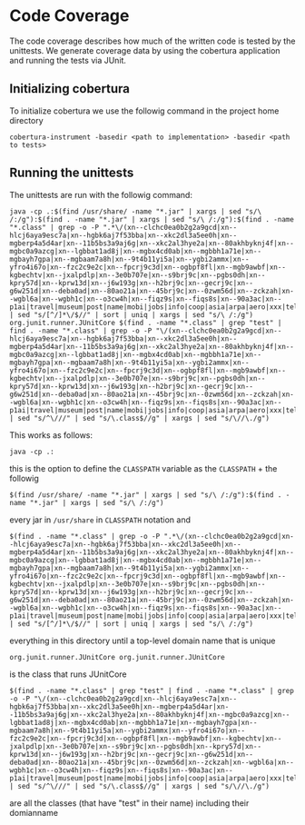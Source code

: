# Code Coverage
The code coverage describes how much of the written code is tested by the
unittests. We generate coverage data by using the cobertura application and
running the tests via JUnit.

## Initializing cobertura
To initialize cobertura we use the followig command in the project home directory

    cobertura-instrument -basedir <path to implementation> -basedir <path to tests>

## Running the unittests
The unittests are run with the followig command:

    java -cp .:$(find /usr/share/ -name "*.jar" | xargs | sed "s/\ /:/g"):$(find . -name "*.jar" | xargs | sed "s/\ /:/g"):$(find . -name "*.class" | grep -o -P ".*\/(xn--clchc0ea0b2g2a9gcd|xn--hlcj6aya9esc7a|xn--hgbk6aj7f53bba|xn--xkc2dl3a5ee0h|xn--mgberp4a5d4ar|xn--11b5bs3a9aj6g|xn--xkc2al3hye2a|xn--80akhbyknj4f|xn--mgbc0a9azcg|xn--lgbbat1ad8j|xn--mgbx4cd0ab|xn--mgbbh1a71e|xn--mgbayh7gpa|xn--mgbaam7a8h|xn--9t4b11yi5a|xn--ygbi2ammx|xn--yfro4i67o|xn--fzc2c9e2c|xn--fpcrj9c3d|xn--ogbpf8fl|xn--mgb9awbf|xn--kgbechtv|xn--jxalpdlp|xn--3e0b707e|xn--s9brj9c|xn--pgbs0dh|xn--kpry57d|xn--kprw13d|xn--j6w193g|xn--h2brj9c|xn--gecrj9c|xn--g6w251d|xn--deba0ad|xn--80ao21a|xn--45brj9c|xn--0zwm56d|xn--zckzah|xn--wgbl6a|xn--wgbh1c|xn--o3cw4h|xn--fiqz9s|xn--fiqs8s|xn--90a3ac|xn--p1ai|travel|museum|post|name|mobi|jobs|info|coop|asia|arpa|aero|xxx|tel|pro|org|net|mil|int|gov|edu|com|cat|biz|zw|zm|za|yt|ye|ws|wf|vu|vn|vi|vg|ve|vc|va|uz|uy|us|uk|ug|ua|tz|tw|tv|tt|tr|tp|to|tn|tm|tl|tk|tj|th|tg|tf|td|tc|sz|sy|sx|sv|su|st|sr|so|sn|sm|sl|sk|sj|si|sh|sg|se|sd|sc|sb|sa|rw|ru|rs|ro|re|qa|py|pw|pt|ps|pr|pn|pm|pl|pk|ph|pg|pf|pe|pa|om|nz|nu|nr|np|no|nl|ni|ng|nf|ne|nc|na|mz|my|mx|mw|mv|mu|mt|ms|mr|mq|mp|mo|mn|mm|ml|mk|mh|mg|me|md|mc|ma|ly|lv|lu|lt|ls|lr|lk|li|lc|lb|la|kz|ky|kw|kr|kp|kn|km|ki|kh|kg|ke|jp|jo|jm|je|it|is|ir|iq|io|in|im|il|ie|id|hu|ht|hr|hn|hm|hk|gy|gw|gu|gt|gs|gr|gq|gp|gn|gm|gl|gi|gh|gg|gf|ge|gd|gb|ga|fr|fo|fm|fk|fj|fi|eu|et|es|er|eg|ee|ec|dz|do|dm|dk|dj|de|cz|cy|cx|cw|cv|cu|cr|co|cn|cm|cl|ck|ci|ch|cg|cf|cd|cc|ca|bz|by|bw|bv|bt|bs|br|bo|bn|bm|bj|bi|bh|bg|bf|be|bd|bb|ba|az|ax|aw|au|at|as|ar|aq|ao|an|am|al|ai|ag|af|ae|ad|ac)\/" | sed "s/[^/]*\/$//" | sort | uniq | xargs | sed "s/\ /:/g") org.junit.runner.JUnitCore $(find . -name "*.class" | grep "test" | find . -name "*.class" | grep -o -P "\/(xn--clchc0ea0b2g2a9gcd|xn--hlcj6aya9esc7a|xn--hgbk6aj7f53bba|xn--xkc2dl3a5ee0h|xn--mgberp4a5d4ar|xn--11b5bs3a9aj6g|xn--xkc2al3hye2a|xn--80akhbyknj4f|xn--mgbc0a9azcg|xn--lgbbat1ad8j|xn--mgbx4cd0ab|xn--mgbbh1a71e|xn--mgbayh7gpa|xn--mgbaam7a8h|xn--9t4b11yi5a|xn--ygbi2ammx|xn--yfro4i67o|xn--fzc2c9e2c|xn--fpcrj9c3d|xn--ogbpf8fl|xn--mgb9awbf|xn--kgbechtv|xn--jxalpdlp|xn--3e0b707e|xn--s9brj9c|xn--pgbs0dh|xn--kpry57d|xn--kprw13d|xn--j6w193g|xn--h2brj9c|xn--gecrj9c|xn--g6w251d|xn--deba0ad|xn--80ao21a|xn--45brj9c|xn--0zwm56d|xn--zckzah|xn--wgbl6a|xn--wgbh1c|xn--o3cw4h|xn--fiqz9s|xn--fiqs8s|xn--90a3ac|xn--p1ai|travel|museum|post|name|mobi|jobs|info|coop|asia|arpa|aero|xxx|tel|pro|org|net|mil|int|gov|edu|com|cat|biz|zw|zm|za|yt|ye|ws|wf|vu|vn|vi|vg|ve|vc|va|uz|uy|us|uk|ug|ua|tz|tw|tv|tt|tr|tp|to|tn|tm|tl|tk|tj|th|tg|tf|td|tc|sz|sy|sx|sv|su|st|sr|so|sn|sm|sl|sk|sj|si|sh|sg|se|sd|sc|sb|sa|rw|ru|rs|ro|re|qa|py|pw|pt|ps|pr|pn|pm|pl|pk|ph|pg|pf|pe|pa|om|nz|nu|nr|np|no|nl|ni|ng|nf|ne|nc|na|mz|my|mx|mw|mv|mu|mt|ms|mr|mq|mp|mo|mn|mm|ml|mk|mh|mg|me|md|mc|ma|ly|lv|lu|lt|ls|lr|lk|li|lc|lb|la|kz|ky|kw|kr|kp|kn|km|ki|kh|kg|ke|jp|jo|jm|je|it|is|ir|iq|io|in|im|il|ie|id|hu|ht|hr|hn|hm|hk|gy|gw|gu|gt|gs|gr|gq|gp|gn|gm|gl|gi|gh|gg|gf|ge|gd|gb|ga|fr|fo|fm|fk|fj|fi|eu|et|es|er|eg|ee|ec|dz|do|dm|dk|dj|de|cz|cy|cx|cw|cv|cu|cr|co|cn|cm|cl|ck|ci|ch|cg|cf|cd|cc|ca|bz|by|bw|bv|bt|bs|br|bo|bn|bm|bj|bi|bh|bg|bf|be|bd|bb|ba|az|ax|aw|au|at|as|ar|aq|ao|an|am|al|ai|ag|af|ae|ad|ac)\/.*" | sed "s/^\///" | sed "s/\.class$//g" | xargs | sed "s/\//\./g")

This works as follows:

    java -cp .:

this is the option to define the `CLASSPATH` variable as the `CLASSPATH` + the followig

    $(find /usr/share/ -name "*.jar" | xargs | sed "s/\ /:/g"):$(find . -name "*.jar" | xargs | sed "s/\ /:/g")

every jar in `/usr/share` in `CLASSPATH` notation and

    $(find . -name "*.class" | grep -o -P ".*\/(xn--clchc0ea0b2g2a9gcd|xn--hlcj6aya9esc7a|xn--hgbk6aj7f53bba|xn--xkc2dl3a5ee0h|xn--mgberp4a5d4ar|xn--11b5bs3a9aj6g|xn--xkc2al3hye2a|xn--80akhbyknj4f|xn--mgbc0a9azcg|xn--lgbbat1ad8j|xn--mgbx4cd0ab|xn--mgbbh1a71e|xn--mgbayh7gpa|xn--mgbaam7a8h|xn--9t4b11yi5a|xn--ygbi2ammx|xn--yfro4i67o|xn--fzc2c9e2c|xn--fpcrj9c3d|xn--ogbpf8fl|xn--mgb9awbf|xn--kgbechtv|xn--jxalpdlp|xn--3e0b707e|xn--s9brj9c|xn--pgbs0dh|xn--kpry57d|xn--kprw13d|xn--j6w193g|xn--h2brj9c|xn--gecrj9c|xn--g6w251d|xn--deba0ad|xn--80ao21a|xn--45brj9c|xn--0zwm56d|xn--zckzah|xn--wgbl6a|xn--wgbh1c|xn--o3cw4h|xn--fiqz9s|xn--fiqs8s|xn--90a3ac|xn--p1ai|travel|museum|post|name|mobi|jobs|info|coop|asia|arpa|aero|xxx|tel|pro|org|net|mil|int|gov|edu|com|cat|biz|zw|zm|za|yt|ye|ws|wf|vu|vn|vi|vg|ve|vc|va|uz|uy|us|uk|ug|ua|tz|tw|tv|tt|tr|tp|to|tn|tm|tl|tk|tj|th|tg|tf|td|tc|sz|sy|sx|sv|su|st|sr|so|sn|sm|sl|sk|sj|si|sh|sg|se|sd|sc|sb|sa|rw|ru|rs|ro|re|qa|py|pw|pt|ps|pr|pn|pm|pl|pk|ph|pg|pf|pe|pa|om|nz|nu|nr|np|no|nl|ni|ng|nf|ne|nc|na|mz|my|mx|mw|mv|mu|mt|ms|mr|mq|mp|mo|mn|mm|ml|mk|mh|mg|me|md|mc|ma|ly|lv|lu|lt|ls|lr|lk|li|lc|lb|la|kz|ky|kw|kr|kp|kn|km|ki|kh|kg|ke|jp|jo|jm|je|it|is|ir|iq|io|in|im|il|ie|id|hu|ht|hr|hn|hm|hk|gy|gw|gu|gt|gs|gr|gq|gp|gn|gm|gl|gi|gh|gg|gf|ge|gd|gb|ga|fr|fo|fm|fk|fj|fi|eu|et|es|er|eg|ee|ec|dz|do|dm|dk|dj|de|cz|cy|cx|cw|cv|cu|cr|co|cn|cm|cl|ck|ci|ch|cg|cf|cd|cc|ca|bz|by|bw|bv|bt|bs|br|bo|bn|bm|bj|bi|bh|bg|bf|be|bd|bb|ba|az|ax|aw|au|at|as|ar|aq|ao|an|am|al|ai|ag|af|ae|ad|ac)\/" | sed "s/[^/]*\/$//" | sort | uniq | xargs | sed "s/\ /:/g")

everything in this directory until a top-level domain name that is unique

    org.junit.runner.JUnitCore org.junit.runner.JUnitCore

is the class that runs JUnitCore

    $(find . -name "*.class" | grep "test" | find . -name "*.class" | grep -o -P "\/(xn--clchc0ea0b2g2a9gcd|xn--hlcj6aya9esc7a|xn--hgbk6aj7f53bba|xn--xkc2dl3a5ee0h|xn--mgberp4a5d4ar|xn--11b5bs3a9aj6g|xn--xkc2al3hye2a|xn--80akhbyknj4f|xn--mgbc0a9azcg|xn--lgbbat1ad8j|xn--mgbx4cd0ab|xn--mgbbh1a71e|xn--mgbayh7gpa|xn--mgbaam7a8h|xn--9t4b11yi5a|xn--ygbi2ammx|xn--yfro4i67o|xn--fzc2c9e2c|xn--fpcrj9c3d|xn--ogbpf8fl|xn--mgb9awbf|xn--kgbechtv|xn--jxalpdlp|xn--3e0b707e|xn--s9brj9c|xn--pgbs0dh|xn--kpry57d|xn--kprw13d|xn--j6w193g|xn--h2brj9c|xn--gecrj9c|xn--g6w251d|xn--deba0ad|xn--80ao21a|xn--45brj9c|xn--0zwm56d|xn--zckzah|xn--wgbl6a|xn--wgbh1c|xn--o3cw4h|xn--fiqz9s|xn--fiqs8s|xn--90a3ac|xn--p1ai|travel|museum|post|name|mobi|jobs|info|coop|asia|arpa|aero|xxx|tel|pro|org|net|mil|int|gov|edu|com|cat|biz|zw|zm|za|yt|ye|ws|wf|vu|vn|vi|vg|ve|vc|va|uz|uy|us|uk|ug|ua|tz|tw|tv|tt|tr|tp|to|tn|tm|tl|tk|tj|th|tg|tf|td|tc|sz|sy|sx|sv|su|st|sr|so|sn|sm|sl|sk|sj|si|sh|sg|se|sd|sc|sb|sa|rw|ru|rs|ro|re|qa|py|pw|pt|ps|pr|pn|pm|pl|pk|ph|pg|pf|pe|pa|om|nz|nu|nr|np|no|nl|ni|ng|nf|ne|nc|na|mz|my|mx|mw|mv|mu|mt|ms|mr|mq|mp|mo|mn|mm|ml|mk|mh|mg|me|md|mc|ma|ly|lv|lu|lt|ls|lr|lk|li|lc|lb|la|kz|ky|kw|kr|kp|kn|km|ki|kh|kg|ke|jp|jo|jm|je|it|is|ir|iq|io|in|im|il|ie|id|hu|ht|hr|hn|hm|hk|gy|gw|gu|gt|gs|gr|gq|gp|gn|gm|gl|gi|gh|gg|gf|ge|gd|gb|ga|fr|fo|fm|fk|fj|fi|eu|et|es|er|eg|ee|ec|dz|do|dm|dk|dj|de|cz|cy|cx|cw|cv|cu|cr|co|cn|cm|cl|ck|ci|ch|cg|cf|cd|cc|ca|bz|by|bw|bv|bt|bs|br|bo|bn|bm|bj|bi|bh|bg|bf|be|bd|bb|ba|az|ax|aw|au|at|as|ar|aq|ao|an|am|al|ai|ag|af|ae|ad|ac)\/.*" | sed "s/^\///" | sed "s/\.class$//g" | xargs | sed "s/\//\./g")

are all the classes (that have "test" in their name) including their domianname 
